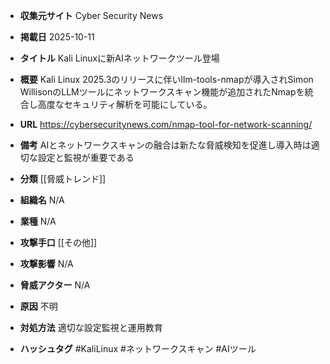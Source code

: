 - **収集元サイト**
Cyber Security News

- **掲載日**
2025-10-11

- **タイトル**
Kali Linuxに新AIネットワークツール登場

- **概要**
Kali Linux 2025.3のリリースに伴いllm-tools-nmapが導入されSimon WillisonのLLMツールにネットワークスキャン機能が追加されたNmapを統合し高度なセキュリティ解析を可能にしている。

- **URL**
https://cybersecuritynews.com/nmap-tool-for-network-scanning/

- **備考**
AIとネットワークスキャンの融合は新たな脅威検知を促進し導入時は適切な設定と監視が重要である

- **分類**
[[脅威トレンド]]

- **組織名**
N/A

- **業種**
N/A

- **攻撃手口**
[[その他]]

- **攻撃影響**
N/A

- **脅威アクター**
N/A

- **原因**
不明

- **対処方法**
適切な設定監視と運用教育

- **ハッシュタグ**
#KaliLinux #ネットワークスキャン #AIツール
